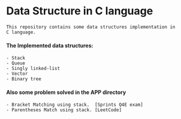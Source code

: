 # Data Structure in C language
    This repository contains some data structures implementation in 
    C language.

#### The Implemented data structures:
    - Stack
    - Queue
    - Singly linked-list
    - Vector
    - Binary tree

#### Also some problem solved in the APP directory 
    - Bracket Matching using stack.  [Sprints Q4E exam]
    - Parentheses Match using stack. [LeetCode]